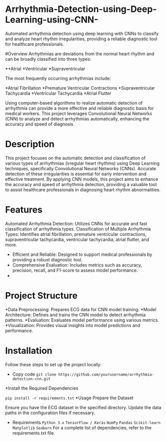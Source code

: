 # Arrhythmia-Detection-using-Deep-Learning-using-CNN-
Automated arrhythmia detection using deep learning with CNNs to classify and analyze heart rhythm irregularities, providing a reliable diagnostic tool for healthcare professionals.

#Overview
Arrhythmias are deviations from the normal heart rhythm and can be broadly classified into three types:

**Atrial
*Ventricular
*Supraventricular

The most frequently occurring arrhythmias include:

*Atrial Fibrillation
*Premature Ventricular Contractions
*Supraventricular Tachycardia
*Ventricular Tachycardia
*Atrial Flutter

Using computer-based algorithms to realize automatic detection of arrhythmia can provide a more effective and reliable diagnostic basis for medical workers. This project leverages Convolutional Neural Networks (CNN) to analyze and detect arrhythmias automatically, enhancing the accuracy and speed of diagnosis.

# Description
This project focuses on the automatic detection and classification of various types of arrhythmias (irregular heart rhythms) using Deep Learning techniques, specifically Convolutional Neural Networks (CNNs). Accurate detection of these irregularities is essential for early intervention and effective treatment. By applying CNN models, this project aims to enhance the accuracy and speed of arrhythmia detection, providing a valuable tool to assist healthcare professionals in diagnosing heart rhythm abnormalities.

# Features
Automated Arrhythmia Detection: Utilizes CNNs for accurate and fast classification of arrhythmia types.
Classification of Multiple Arrhythmia Types: Identifies atrial fibrillation, premature ventricular contractions, supraventricular tachycardia, ventricular tachycardia, atrial flutter, and more.

* Efficient and Reliable: Designed to support medical professionals by providing a robust diagnostic tool.
* Comprehensive Evaluation: Includes metrics such as accuracy, precision, recall, and F1-score to assess model performance.
* 
# Project Structure

*Data Preprocessing: Prepares ECG data for CNN model training.
*Model Architecture: Defines and trains the CNN model to detect arrhythmia patterns.
*Evaluation: Evaluates model performance using various metrics.
*Visualization: Provides visual insights into model predictions and performance.

# Installation
Follow these steps to set up the project locally:

* Copy code
`git clone https://github.com/yourusername/arrhythmia-detection-cnn.git`

*Install the Required Dependencies

`pip install -r requirements.txt`
*Usage
Prepare the Dataset


Ensure you have the ECG dataset in the specified directory. Update the data paths in the configuration files if necessary.



* Requirements
`Python 3.x`
`TensorFlow / Keras`
`NumPy`
`Pandas`
`Scikit-learn`
`Matplotlib`
`Seaborn`
For a complete list of dependencies, refer to the requirements.txt file.
